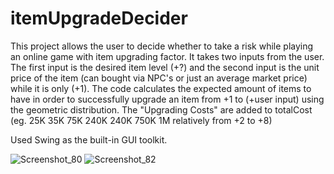 # itemUpgradeDecider
This project allows the user to decide whether to take a risk while playing an online game with item upgrading factor. It takes two inputs from the user. The first input is the desired item level (+?) and the second input is the unit price of the item (can bought via NPC's or just an average market price) while it is only (+1). The code calculates the expected amount of items to have in order to successfully upgrade an item from +1 to (+user input) using the geometric distribution. The "Upgrading Costs" are added to totalCost (eg. 25K 35K 75K 240K 240K 750K 1M relatively from +2 to +8)

Used Swing as the built-in GUI toolkit.

![Screenshot_80](https://user-images.githubusercontent.com/40829087/227714325-6ad39e60-c04c-4500-abb6-76607cd1454b.png)
![Screenshot_82](https://user-images.githubusercontent.com/40829087/227714923-82b581b9-e863-4615-9f9d-11531fb8b403.png)
